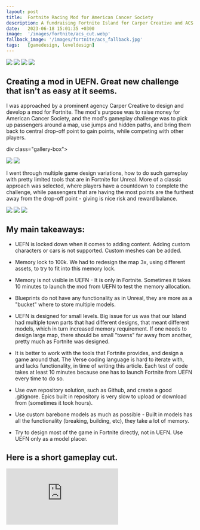 ```yaml
---
layout: post
title:  Fortnite Racing Mod for American Cancer Society
description: A fundraising Fortnite Island for Carper Creative and ACS
date:   2023-06-18 15:01:35 +0300
image:  '/images/fortnite/acs_cut.webp'
fallback_image: '/images/fortnite/acs_fallback.jpg'
tags:   [gamedesign, leveldesign]
---
```


<div class="gallery-box">
  <div class="gallery">
    <img src="/images/fortnite/level_1.jpg">
    <img src="/images/fortnite/level_2.jpg">
    <img src="/images/fortnite/level_3.jpg">
    <img src="/images/fortnite/level_4.jpg">
     
  </div>
</div>


## Creating a mod in UEFN. Great new challenge that isn't as easy at it seems.



I was approached by a prominent agency Carper Creative to design and develop a mod for Fortnite. The mod's purpose was to raise money for American Cancer Society, and the mod's gameplay challenge was to pick up passengers around a map, use jumps and hidden paths, and bring them back to central drop-off point to gain points, while competing with other players.

div class="gallery-box">
  <div class="gallery">
    <img src="/images/fortnite/Map_Concept_1.jpg">
    <img src="/images/fortnite/Map_Concept_2.jpg">
  </div>
</div>

I went through multiple game design variations, how to do such gameplay with pretty limited tools that are in Fortnite for Unreal. More of a classic approach was selected, where players have a countdown to complete the challenge, while passengers that are having the most points are the furthest away from the drop-off point - giving is nice risk and reward balance.

<div class="gallery-box">
  <div class="gallery">
    <img src="/images/fortnite/level_5.jpg">
    <img src="/images/fortnite/level_6.jpg">
    <img src="/images/fortnite/level_7.jpg">
  </div>
</div>

## My main takeaways:

- UEFN is locked down when it comes to adding content. Adding custom characters or cars is not supported. Custom meshes can be added. 

- Memory lock to 100k. We had to redesign the map 3x, using different assets, to try to fit into this memory lock.

- Memory is not visible in UEFN - It is only in Fortnite. Sometimes it takes 10 minutes to launch the mod from UEFN to test the memory allocation.

- Blueprints do not have any functionality as in Unreal, they are more as a "bucket" where to store multiple models.

- UEFN is designed for small levels. Big issue for us was that our Island had multiple town parts that had different designs, that meant different models, which in turn increased memory requirement. If one needs to design large map, there should be small "towns" far away from another, pretty much as Fortnite was designed.

- It is better to work with the tools that Fortnite provides, and design a game around that. The Verse coding language is hard to iterate with, and lacks functionality, in time of writing this article. Each test of code takes at least 10 minutes because one has to launch Fortnite from UEFN every time to do so.

- Use own repository solution, such as Github, and create a good .gitignore. Epics built in repository is very slow to upload or download from (sometimes it took hours).

- Use custom barebone models as much as possible - Built in models has all the functionality (breaking, building, etc), they take a lot of memory.

- Try to design most of the game in Fortnite directly, not in UEFN. Use UEFN only as a model placer.

## Here is a short gameplay cut.

<p><iframe src="https://youtu.be/hbcG3fnJ7a8" frameborder="0" allowfullscreen></iframe></p>





